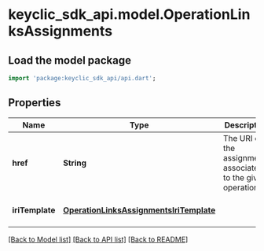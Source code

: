 # keyclic_sdk_api.model.OperationLinksAssignments

## Load the model package
```dart
import 'package:keyclic_sdk_api/api.dart';
```

## Properties
Name | Type | Description | Notes
------------ | ------------- | ------------- | -------------
**href** | **String** | The URI of the assignments associated to the given operation. | [optional] [default to null]
**iriTemplate** | [**OperationLinksAssignmentsIriTemplate**](OperationLinksAssignmentsIriTemplate.md) |  | [optional] [default to null]

[[Back to Model list]](../README.md#documentation-for-models) [[Back to API list]](../README.md#documentation-for-api-endpoints) [[Back to README]](../README.md)



